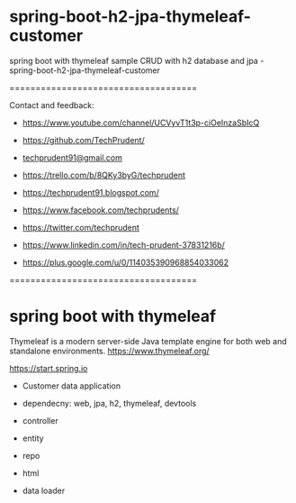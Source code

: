 # spring-boot-h2-jpa-thymeleaf-customer
spring boot with thymeleaf sample CRUD with h2 database and jpa - spring-boot-h2-jpa-thymeleaf-customer

====================================

Contact and feedback:

- https://www.youtube.com/channel/UCVyvT1t3p-ciOeInzaSbIcQ

- https://github.com/TechPrudent/

- techprudent91@gmail.com

- https://trello.com/b/8QKy3byG/techprudent

- https://techprudent91.blogspot.com/

- https://www.facebook.com/techprudents/

- https://twitter.com/techprudent

- https://www.linkedin.com/in/tech-prudent-37831216b/

- https://plus.google.com/u/0/114035390968854033062

====================================

spring boot with thymeleaf
==========================

Thymeleaf is a modern server-side Java template engine for both web and standalone environments.
https://www.thymeleaf.org/

https://start.spring.io

- Customer data application

- dependecny: web, jpa, h2, thymeleaf, devtools

- controller
- entity
- repo
- html
- data loader


